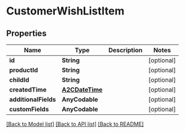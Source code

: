# CustomerWishListItem

## Properties
Name | Type | Description | Notes
------------ | ------------- | ------------- | -------------
**id** | **String** |  | [optional] 
**productId** | **String** |  | [optional] 
**childId** | **String** |  | [optional] 
**createdTime** | [**A2CDateTime**](A2CDateTime.md) |  | [optional] 
**additionalFields** | **AnyCodable** |  | [optional] 
**customFields** | **AnyCodable** |  | [optional] 

[[Back to Model list]](../README.md#documentation-for-models) [[Back to API list]](../README.md#documentation-for-api-endpoints) [[Back to README]](../README.md)


